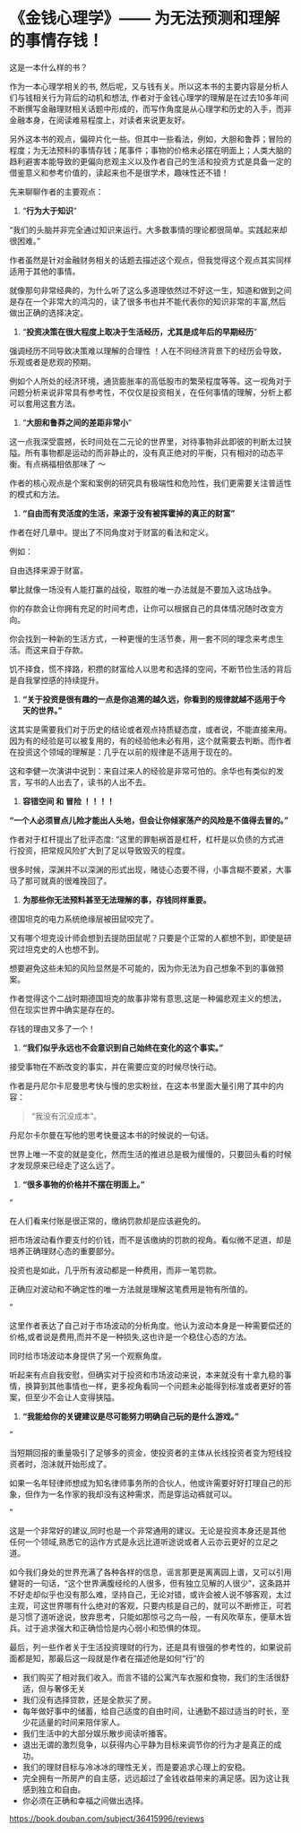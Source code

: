 # 《金钱心理学》—— 为无法预测和理解的事情存钱！

这是一本什么样的书？

作为一本心理学相关的书, 然后呢，又与钱有关。所以这本书的主要内容是分析人们与钱相关行为背后的动机和想法, 作者对于金钱心理学的理解是在过去10多年间不断撰写金融理财相关话题中形成的，而写作角度是从心理学和历史的入手，而非金融本身，在阅读难易程度上，对读者来说更友好。

另外这本书的观点，偏碎片化一些。但其中一些看法，例如，大胆和鲁莽；冒险的程度；为无法预料的事情存钱；尾事件；事物的价格未必摆在明面上；人类大脑的趋利避害本能导致的更偏向悲观主义以及作者自己的生活和投资方式是具备一定的借鉴意义和参考价值的，读起来也不是很学术，趣味性还不错！

先来聊聊作者的主要观点：

1. “**行为大于知识**”

“我们的头脑并非完全通过知识来运行。大多数事情的理论都很简单。实践起来却很困难。”

作者虽然是针对金融财务相关的话题去描述这个观点，但我觉得这个观点其实同样适用于其他的事情。

就像那句非常经典的，为什么听了这么多道理依然过不好这一生，知道和做到之间是存在一个非常大的鸿沟的，读了很多书也并不能代表你的知识非常的丰富,然后做出正确的选择决定。

1. “**投资决策在很大程度上取决于生活经历，尤其是成年后的早期经历**”

强调经历不同导致决策难以理解的合理性 ！人在不同经济背景下的经历会导致，乐观或者是悲观的预期。

例如个人所处的经济环境，通货膨胀率的高低股市的繁荣程度等等。这一视角对于问题分析来说非常具有参考性，不仅仅是投资相关，在任何事情的理解，分析上都可以套用这套方法。

1. “**大胆和鲁莽之间的差距非常小**”

这一点我深受震撼，长时间处在二元论的世界里，对待事物非此即彼的判断太过狭隘。所有事物都是运动的而非静止的，没有真正绝对的平衡，只有相对的动态平衡。有点祸福相依那味了 ～ 

作者的核心观点是个案和案例的研究具有极端性和危险性，我们更需要关注普适性的模式和方法。

1. **“自由而有灵活度的生活，来源于没有被挥霍掉的真正的财富”**

作者在好几章中。提出了不同角度对于财富的看法和定义。

例如：

自由选择来源于财富。

攀比就像一场没有人能打赢的战役，取胜的唯一办法就是不要加入这场战争。

你的存款会让你拥有充足的时间考虑，让你可以根据自己的具体情况随时改变方向。

你会找到一种新的生活方式，一种更慢的生活节奏，用一套不同的理念来考虑生活。而这来自于存款。

饥不择食，慌不择路，积攒的财富给人以思考和选择的空间，不断节俭生活的背后是自我掌控感的持续提升。

1. **“关于投资是很有趣的一点是你追溯的越久远，你看到的规律就越不适用于今天的世界。”**

这其实是需要我们对于历史的结论或者观点持质疑态度，或者说，不能直接来用。因为有的经验是可以被复用的，有的经验他未必有用，这个就需要去判断。而作者在投资这个领域的理解是：几乎在以前的规律是不适用于现在的。

这和李健一次演讲中说到：来自过来人的经验是非常可怕的。余华也有类似的发言，写书的人出去了，读书的人出不去。

1. **容错空间 和 冒险 ！！！！**

**“一个人必须冒点儿险才能出人头地，但会让你倾家荡产的风险是不值得去冒的。”**

作者对于杠杆提出了批评态度: “这里的罪魁祸首是杠杆，杠杆是以负债的方式进行投资，把常规风险扩大到了足以导致毁灭的程度。

很多时候，深渊并不以深渊的形式出现，赌徒心态要不得，小事含糊不要紧，大事马了那可就真的很难挽回了。

1. **为那些你无法预料甚至无法理解的事，存钱同样重要。**

德国坦克的电力系统绝缘层被田鼠咬完了。

又有哪个坦克设计师会想到去提防田鼠呢？只要是个正常的人都想不到，即使是研究过坦克史的人也想不到。

想要避免这些未知的风险显然是不可能的，因为你无法为自己想象不到的事做预案。

作者觉得这个二战时期德国坦克的故事非常有意思,这是一种偏悲观主义的想法，但在现实世界中确实是存在的。

存钱的理由又多了一个！

1. **“我们似乎永远也不会意识到自己始终在变化的这个事实。”**

接受事物在不断改变的事实，并在需要应变的时候尽快行动。

作者是丹尼尔卡尼曼思考快与慢的忠实粉丝，在这本书里面大量引用了其中的内容：

> “我没有沉没成本”。
> 

丹尼尔卡尔曼在写他的思考快曼这本书的时候说的一句话。

世界上唯一不变的就是变化，然而生活的推进总是极为缓慢的，只要回头看的时候才发现原来已经走了这么远了。

1. **“很多事物的价格并不摆在明面上。”**

“

在人们看来付账是很正常的，缴纳罚款却是应该避免的。

把市场波动看作要支付的价钱，而不是该缴纳的罚款的视角。看似微不足道，却是培养正确理财心态的重要部分。

投资也是如此，几乎所有波动都是一种费用，而非一笔罚款。

正确应对波动和不确定性的唯一方法就是理解这笔费用是物有所值的。

”

这里作者表达了自己对于市场波动的分析角度。他认为波动本身是一种需要偿还的价格,或者说是费用,而并不是一种损失,这也许是一个稳住心态的方法。

同时给市场波动本身提供了另一个观察角度。

听起来有点自我安慰，但确实对于投资和市场波动来说，本来就没有十拿九稳的事情，换算到其他事情也一样，更多视角看同一个问题未必能得到标准或者更好的答案，但至少不会让人变得狭隘。

1. **“我能给你的关键建议是尽可能努力明确自己玩的是什么游戏。”**

“

当短期回报的重量吸引了足够多的资金，使投资者的主体从长线投资者变为短线投资者时，泡沫就开始形成了。

如果一名年轻律师想成为知名律师事务所的合伙人，他或许需要好好打理自己的形象，但作为一名作家的我却没有这种需求，而是穿运动裤就可以。

”

这是一个非常好的建议,同时也是一个非常通用的建议。无论是投资本身还是其他任何一个领域,熟悉它的运作方式是永远比道听途说或者人云亦云更好的立足之道。

如今我们身处的世界充满了各种各样的信息，谣言那更是离离园上谱，又可以引用健哥的一句话，“这个世界满腹经纶的人很多，但有独立见解的人很少”，这条路并不好走却似乎也没有那么难，坚持自己，无论对错，或许会被人说不够客观，太过主观，可这世界哪有什么绝对的客观，只要内核是自己的，就可以不断修正，可若是习惯了道听途说，放弃思考，只能如那惊弓之鸟一般，一有风吹草东，便草木皆兵。过于追求强大和正确恰恰是内心弱小和恐惧的体现。

最后，列一些作者关于生活投资理财的行为，还是具有很强的参考性的，如果说前面都是知，那最后这一段就是作者在描述他是如何“行”的

- 我们购买了相对我们收入。而言不错的公寓汽车衣服和食物，我们的生活很舒适，但与奢侈无关
- 我们没有选择贷款，还是全款买了房。
- 每年做好事中的储蓄，给自己适度的自由时间，让通勤不超过适当的时长，至少花适量的时间来陪伴家人。
- 我们生活中的大部分娱乐散步阅读听播客。
- 退出无谓的激烈竞争，以获得内心平静为目标来调节你的行为才是真正的成功。
- 我们的理财目标与冷冰冰的理性无关，而是要追求心理上的安稳。
- 完全拥有一所房产的自主感，远远超过了金钱收益带来的满足感。因为这让我感到独立和自由。
- 你必须在正确和幸福之间做出选择。

https://book.douban.com/subject/36415996/reviews